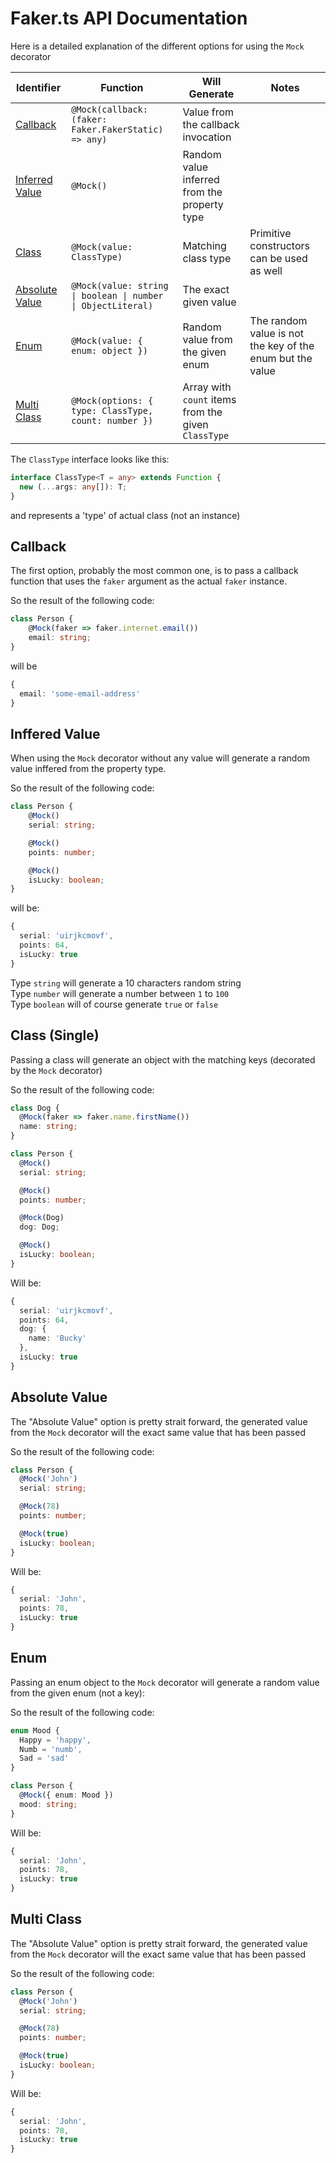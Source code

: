 # Faker.ts API Documentation

Here is a detailed explanation of the different options for using the `Mock` decorator

| Identifier                                                    | Function                                                | Will Generate                           | Notes                                                     | 
|---------------------------------------------------------------|---------------------------------------------------------|-----------------------------------------|-----------------------------------------------------------| 
| [Callback](#callback)                                         | `@Mock(callback: (faker: Faker.FakerStatic) => any)` | Value from the callback invocation      |                                                           | 
| [Inferred Value](#dynamic-value)                              | `@Mock()`                                            | Random value inferred from the property type   |                                                           | 
| [Class](#class)                                               | `@Mock(value: ClassType)`                            | Matching class type                     | Primitive constructors can be used as well                | 
| [Absolute Value](#absolute-value)                             | `@Mock(value: string \| boolean \| number \| ObjectLiteral)`| The exact given value                   |                                                           | 
| [Enum](#enum)                                                 | `@Mock(value: { enum: object })`                     | Random value from the given enum        | The random value is not the key of the enum but the value | 
| [Multi Class](#multi-class)                                   | `@Mock(options: { type: ClassType, count: number })` | Array with `count` items from the given `ClassType`     |                                        |                                                           | 

The `ClassType` interface looks like this:

```typescript
interface ClassType<T = any> extends Function {
  new (...args: any[]): T;
}
```

and represents a 'type' of actual class (not an instance)

## Callback

The first option, probably the most common one, is to pass a callback function that uses the `faker` argument as the actual `faker` instance.

So the result of the following code:

```typescript
class Person {
    @Mock(faker => faker.internet.email())
    email: string;
}
```

will be
```typescript
{
  email: 'some-email-address'
}
```

## Inffered Value
When using the `Mock` decorator without any value will generate a random value inffered from the property type.

So the result of the following code:

```typescript
class Person {
    @Mock()
    serial: string;

    @Mock()
    points: number;

    @Mock()
    isLucky: boolean;
}
```

will be:

```typescript
{
  serial: 'uirjkcmovf',
  points: 64,
  isLucky: true 
}
```

Type `string` will generate a 10 characters random string \
Type `number` will generate a number between `1` to `100` \
Type `boolean` will of course generate `true` or `false` 

## Class (Single)
Passing a class will generate an object with the matching keys (decorated by the `Mock` decorator)

So the result of the following code:

```typescript
class Dog {
  @Mock(faker => faker.name.firstName())
  name: string;
}

class Person {
  @Mock()
  serial: string;

  @Mock()
  points: number;

  @Mock(Dog)
  dog: Dog;

  @Mock()
  isLucky: boolean;
}
```

Will be:

```typescript
{
  serial: 'uirjkcmovf',
  points: 64,
  dog: {
    name: 'Bucky'
  },
  isLucky: true 
}
```

## Absolute Value

The "Absolute Value" option is pretty strait forward, the generated value from the `Mock` decorator will the exact same value that has been passed

So the result of the following code:

```typescript
class Person {
  @Mock('John')
  serial: string;

  @Mock(78)
  points: number;

  @Mock(true)
  isLucky: boolean;
}
```

Will be:

```typescript
{
  serial: 'John',
  points: 78,
  isLucky: true 
}
```

## Enum

Passing an enum object to the `Mock` decorator will generate a random value from the given enum (not a key):

So the result of the following code:

```typescript
enum Mood {
  Happy = 'happy',
  Numb = 'numb',
  Sad = 'sad'
}

class Person {
  @Mock({ enum: Mood })
  mood: string;
}
```

Will be:

```typescript
{
  serial: 'John',
  points: 78,
  isLucky: true 
}
```

## Multi Class

The "Absolute Value" option is pretty strait forward, the generated value from the `Mock` decorator will the exact same value that has been passed

So the result of the following code:

```typescript
class Person {
  @Mock('John')
  serial: string;

  @Mock(78)
  points: number;

  @Mock(true)
  isLucky: boolean;
}
```

Will be:

```typescript
{
  serial: 'John',
  points: 78,
  isLucky: true 
}
```
